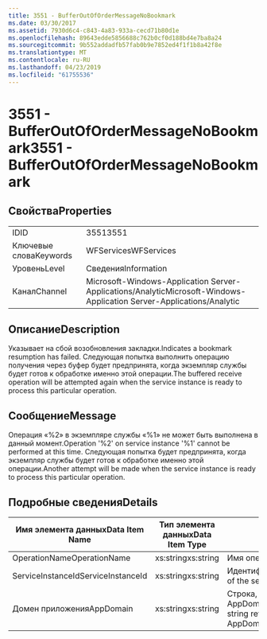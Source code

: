 ```yaml
---
title: 3551 - BufferOutOfOrderMessageNoBookmark
ms.date: 03/30/2017
ms.assetid: 7930d6c4-c843-4a83-933a-cecd71b80d1e
ms.openlocfilehash: 89643edde5856688c762b0cf0d188bd4e7ba8a24
ms.sourcegitcommit: 9b552addadfb57fab0b9e7852ed4f1f1b8a42f8e
ms.translationtype: MT
ms.contentlocale: ru-RU
ms.lasthandoff: 04/23/2019
ms.locfileid: "61755536"
---
```

# <a name="3551---bufferoutofordermessagenobookmark"></a><span data-ttu-id="d9fc1-102">3551 - BufferOutOfOrderMessageNoBookmark</span><span class="sxs-lookup"><span data-stu-id="d9fc1-102">3551 - BufferOutOfOrderMessageNoBookmark</span></span>
## <a name="properties"></a><span data-ttu-id="d9fc1-103">Свойства</span><span class="sxs-lookup"><span data-stu-id="d9fc1-103">Properties</span></span>  
  
|||  
|-|-|  
|<span data-ttu-id="d9fc1-104">ID</span><span class="sxs-lookup"><span data-stu-id="d9fc1-104">ID</span></span>|<span data-ttu-id="d9fc1-105">3551</span><span class="sxs-lookup"><span data-stu-id="d9fc1-105">3551</span></span>|  
|<span data-ttu-id="d9fc1-106">Ключевые слова</span><span class="sxs-lookup"><span data-stu-id="d9fc1-106">Keywords</span></span>|<span data-ttu-id="d9fc1-107">WFServices</span><span class="sxs-lookup"><span data-stu-id="d9fc1-107">WFServices</span></span>|  
|<span data-ttu-id="d9fc1-108">Уровень</span><span class="sxs-lookup"><span data-stu-id="d9fc1-108">Level</span></span>|<span data-ttu-id="d9fc1-109">Сведения</span><span class="sxs-lookup"><span data-stu-id="d9fc1-109">Information</span></span>|  
|<span data-ttu-id="d9fc1-110">Канал</span><span class="sxs-lookup"><span data-stu-id="d9fc1-110">Channel</span></span>|<span data-ttu-id="d9fc1-111">Microsoft-Windows-Application Server-Applications/Analytic</span><span class="sxs-lookup"><span data-stu-id="d9fc1-111">Microsoft-Windows-Application Server-Applications/Analytic</span></span>|  
  
## <a name="description"></a><span data-ttu-id="d9fc1-112">Описание</span><span class="sxs-lookup"><span data-stu-id="d9fc1-112">Description</span></span>  
 <span data-ttu-id="d9fc1-113">Указывает на сбой возобновления закладки.</span><span class="sxs-lookup"><span data-stu-id="d9fc1-113">Indicates a bookmark resumption has failed.</span></span> <span data-ttu-id="d9fc1-114">Следующая попытка выполнить операцию получения через буфер будет предпринята, когда экземпляр службы будет готов к обработке именно этой операции.</span><span class="sxs-lookup"><span data-stu-id="d9fc1-114">The buffered receive operation will be attempted again when the service instance is ready to process this particular operation.</span></span>  
  
## <a name="message"></a><span data-ttu-id="d9fc1-115">Сообщение</span><span class="sxs-lookup"><span data-stu-id="d9fc1-115">Message</span></span>  
 <span data-ttu-id="d9fc1-116">Операция «%2» в экземпляре службы «%1» не может быть выполнена в данный момент.</span><span class="sxs-lookup"><span data-stu-id="d9fc1-116">Operation '%2' on service instance '%1' cannot be performed at this time.</span></span> <span data-ttu-id="d9fc1-117">Следующая попытка будет предпринята, когда экземпляр службы будет готов к обработке именно этой операции.</span><span class="sxs-lookup"><span data-stu-id="d9fc1-117">Another attempt will be made when the service instance is ready to process this particular operation.</span></span>  
  
## <a name="details"></a><span data-ttu-id="d9fc1-118">Подробные сведения</span><span class="sxs-lookup"><span data-stu-id="d9fc1-118">Details</span></span>  
  
|<span data-ttu-id="d9fc1-119">Имя элемента данных</span><span class="sxs-lookup"><span data-stu-id="d9fc1-119">Data Item Name</span></span>|<span data-ttu-id="d9fc1-120">Тип элемента данных</span><span class="sxs-lookup"><span data-stu-id="d9fc1-120">Data Item Type</span></span>|<span data-ttu-id="d9fc1-121">Описание</span><span class="sxs-lookup"><span data-stu-id="d9fc1-121">Description</span></span>|  
|--------------------|--------------------|-----------------|  
|<span data-ttu-id="d9fc1-122">OperationName</span><span class="sxs-lookup"><span data-stu-id="d9fc1-122">OperationName</span></span>|<span data-ttu-id="d9fc1-123">xs:string</span><span class="sxs-lookup"><span data-stu-id="d9fc1-123">xs:string</span></span>|<span data-ttu-id="d9fc1-124">Имя операции.</span><span class="sxs-lookup"><span data-stu-id="d9fc1-124">The name of the operation.</span></span>|  
|<span data-ttu-id="d9fc1-125">ServiceInstanceId</span><span class="sxs-lookup"><span data-stu-id="d9fc1-125">ServiceInstanceId</span></span>|<span data-ttu-id="d9fc1-126">xs:string</span><span class="sxs-lookup"><span data-stu-id="d9fc1-126">xs:string</span></span>|<span data-ttu-id="d9fc1-127">Идентификатор экземпляра службы.</span><span class="sxs-lookup"><span data-stu-id="d9fc1-127">The id of the service instance.</span></span>|  
|<span data-ttu-id="d9fc1-128">Домен приложения</span><span class="sxs-lookup"><span data-stu-id="d9fc1-128">AppDomain</span></span>|<span data-ttu-id="d9fc1-129">xs:string</span><span class="sxs-lookup"><span data-stu-id="d9fc1-129">xs:string</span></span>|<span data-ttu-id="d9fc1-130">Строка, возвращаемая AppDomain.CurrentDomain.FriendlyName.</span><span class="sxs-lookup"><span data-stu-id="d9fc1-130">The string returned by AppDomain.CurrentDomain.FriendlyName.</span></span>|
